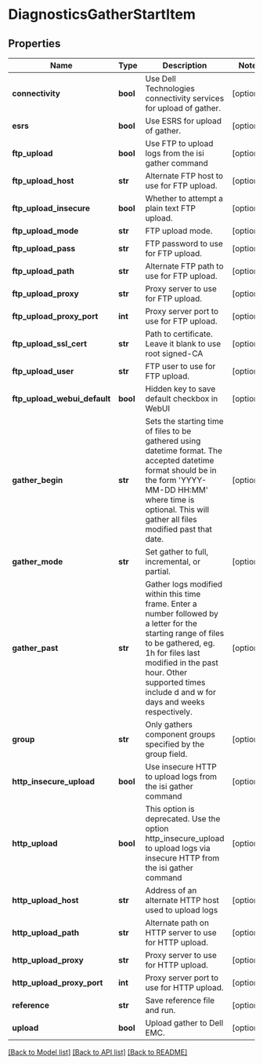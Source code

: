 # DiagnosticsGatherStartItem

## Properties
Name | Type | Description | Notes
------------ | ------------- | ------------- | -------------
**connectivity** | **bool** | Use Dell Technologies connectivity services for upload of gather. | [optional] 
**esrs** | **bool** | Use ESRS for upload of gather. | [optional] 
**ftp_upload** | **bool** | Use FTP to upload logs from the isi gather command | [optional] 
**ftp_upload_host** | **str** | Alternate FTP host to use for FTP upload. | [optional] 
**ftp_upload_insecure** | **bool** | Whether to attempt a plain text FTP upload. | [optional] 
**ftp_upload_mode** | **str** | FTP upload mode. | [optional] 
**ftp_upload_pass** | **str** | FTP password to use for FTP upload. | [optional] 
**ftp_upload_path** | **str** | Alternate FTP path to use for FTP upload. | [optional] 
**ftp_upload_proxy** | **str** | Proxy server to use for FTP upload. | [optional] 
**ftp_upload_proxy_port** | **int** | Proxy server port to use for FTP upload. | [optional] 
**ftp_upload_ssl_cert** | **str** | Path to certificate. Leave it blank to use root signed-CA | [optional] 
**ftp_upload_user** | **str** | FTP user to use for FTP upload. | [optional] 
**ftp_upload_webui_default** | **bool** | Hidden key to save default checkbox in WebUI | [optional] 
**gather_begin** | **str** | Sets the starting time of files to be gathered using datetime format. The accepted datetime format should be in the form &#39;YYYY-MM-DD HH:MM&#39; where time is optional. This will gather all files modified past that date. | [optional] 
**gather_mode** | **str** | Set gather to full, incremental, or partial. | [optional] 
**gather_past** | **str** | Gather logs modified within this time frame. Enter a number followed by a letter for the starting range of files to be gathered, eg. 1h for files last modified in the past hour. Other supported times include d and w for days and weeks respectively. | [optional] 
**group** | **str** | Only gathers component groups specified by the group field.  | [optional] 
**http_insecure_upload** | **bool** | Use insecure HTTP to upload logs from the isi gather command | [optional] 
**http_upload** | **bool** | This option is deprecated. Use the option http_insecure_upload to upload logs via insecure HTTP from the isi gather command | [optional] 
**http_upload_host** | **str** | Address of an alternate HTTP host used to upload logs | [optional] 
**http_upload_path** | **str** | Alternate path on HTTP server to use for HTTP upload. | [optional] 
**http_upload_proxy** | **str** | Proxy server to use for HTTP upload. | [optional] 
**http_upload_proxy_port** | **int** | Proxy server port to use for HTTP upload. | [optional] 
**reference** | **str** | Save reference file and run. | [optional] 
**upload** | **bool** | Upload gather to Dell EMC. | [optional] 

[[Back to Model list]](../README.md#documentation-for-models) [[Back to API list]](../README.md#documentation-for-api-endpoints) [[Back to README]](../README.md)


